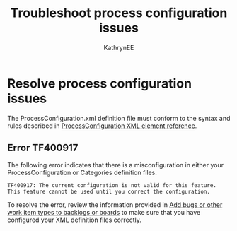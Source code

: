 ﻿---
title: Troubleshoot process configuration issues
titleSuffix: Azure DevOps & TFS 
description: Resolve process configuration issues in Azure DevOps Services & Team Foundation Server
ms.technology: devops-agile
ms.assetid:  
ms.author: kaelli
author: KathrynEE
ms.topic: troubleshooting
ms.date: 09/29/2017  
---

# Resolve process configuration issues

The ProcessConfiguration.xml definition file must conform to the syntax and rules described in [ProcessConfiguration XML element reference](./xml/process-configuration-xml-element.md).

## Error TF400917

The following error indicates that there is a misconfiguration in either your ProcessConfiguration or Categories definition files.

`TF400917: The current configuration is not valid for this feature. This feature cannot be used until you correct the configuration.`

To resolve the error, review the information provided in [Add bugs or other work item types to backlogs or boards](add-wits-to-backlogs-and-boards.md) to make sure that you have configured your XML definition files correctly.
